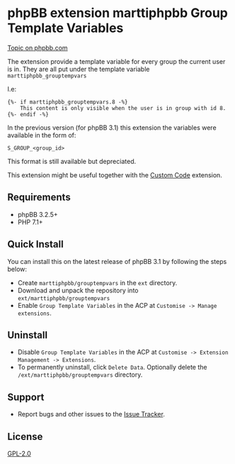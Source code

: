 # phpBB extension marttiphpbb Group Template Variables

[Topic on phpbb.com](https://www.phpbb.com/community/viewtopic.php?f=456&t=2325391)

The extension provide a template variable for every group the current user is in. They are all put under the template variable `marttiphpbb_grouptempvars`

I.e:

    {%- if marttiphpbb_grouptempvars.8 -%}
        This content is only visible when the user is in group with id 8.
    {%- endif -%}

In the previous version (for phpBB 3.1) this extension the variables were available in the form of:

    S_GROUP_<group_id>

This format is still available but depreciated.

This extension might be useful together with the [Custom Code](https://github.com/marttiphpbb/phpbb-ext-customcode) extension.

## Requirements

* phpBB 3.2.5+
* PHP 7.1+

## Quick Install

You can install this on the latest release of phpBB 3.1 by following the steps below:

* Create `marttiphpbb/grouptempvars` in the `ext` directory.
* Download and unpack the repository into `ext/marttiphpbb/grouptempvars`
* Enable `Group Template Variables` in the ACP at `Customise -> Manage extensions`.

## Uninstall

* Disable `Group Template Variables` in the ACP at `Customise -> Extension Management -> Extensions`.
* To permanently uninstall, click `Delete Data`.  Optionally delete the `/ext/marttiphpbb/grouptempvars` directory.

## Support

* Report bugs and other issues to the [Issue Tracker](https://github.com/marttiphpbb/phpbb-ext-grouptempvars/issues).

## License

[GPL-2.0](license.txt)
